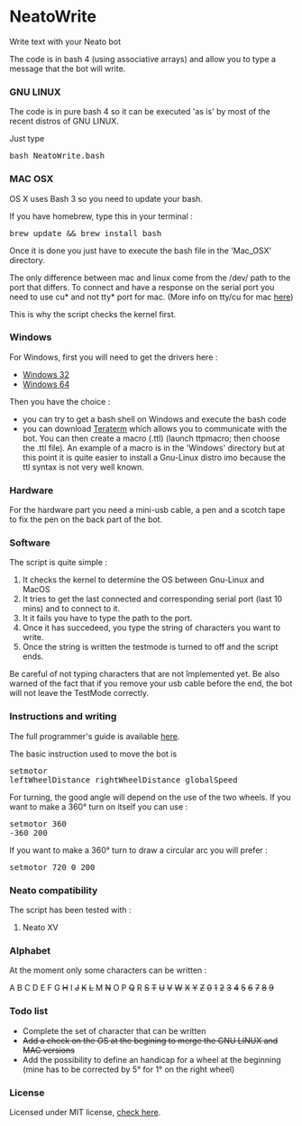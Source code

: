 NeatoWrite
==========

Write text with your Neato bot

The code is in bash 4 (using associative arrays) and allow you to type a message that the bot will write.

<h3>GNU LINUX</h3>
The code is in pure bash 4 so it can be executed 'as is' by most of the recent distros of GNU LINUX.

Just type <pre>bash NeatoWrite.bash</pre>

<h3>MAC OSX</h3>
OS X uses Bash 3 so you need to update your bash. 

If you have homebrew, type this in your terminal : 
<pre>brew update && brew install bash</pre>
Once it is done you just have to execute the bash file in the 'Mac_OSX' directory. 

The only difference between mac and linux come from the /dev/ path to the port that differs. To connect and have a response on the serial port you need to use cu* and not tty* port for mac. (More info on tty/cu for mac <a target="_blank" href="http://pbxbook.com/other/mac-tty.html">here</a>)

This is why the script checks the kernel first.

<h3>Windows</h3>
For Windows, first you will need to get the drivers here :
<ul>
<li><a target="_blank" href="http://www.neatoroboticsupdates.com/NeatoInstaller/NeatoUpdaterToolInstaller_x86.exe">Windows 32</a></li>
<li><a target="_blank" href="http://www.neatoroboticsupdates.com/NeatoInstaller/NeatoUpdaterToolInstaller_x64.exe">Windows 64</a></li>
</ul>

Then you have the choice : 
<ul>
<li>you can try to get a bash shell on Windows and execute the bash code</li>
<li>you can download <a target="_blank" href="https://ttssh2.osdn.jp/index.html.en">Teraterm</a> which allows you to communicate with the bot. You can then create a macro (.ttl) (launch ttpmacro; then choose the .ttl file). 
An example of a macro is in the 'Windows' directory but at this point it is quite easier to install a Gnu-Linux distro imo because the ttl syntax is not very well known.</li>
</ul>

<h3>Hardware</h3>
For the hardware part you need a mini-usb cable, a pen and a scotch tape to fix the pen on the back part of the bot.

<h3>Software</h3>
The script is quite simple : 
<ol>
<li>It checks the kernel to determine the OS between Gnu-Linux and MacOS</li>
<li>It tries to get the last connected and corresponding serial port (last 10 mins) and to connect to it.</li>
<li>It it fails you have to type the path to the port.</li>
<li>Once it has succedeed, you type the string of characters you want to write.</li>
<li>Once the string is written the testmode is turned to off and the script ends.</li>
</ol>

Be careful of not typing characters that are not împlemented yet. Be also warned of the fact that if you remove your usb cable before the end, the bot will not leave the TestMode correctly.

<h3>Instructions and writing</h3>
The full programmer's guide is available <a target="_blank" href="https://www.neatorobotics.com/resources/programmersmanual_20140305.pdf">here</a>.

The basic instruction used to move the bot is <pre>setmotor leftWheelDistance rightWheelDistance globalSpeed</pre>

For turning, the good angle will depend on the use of the two wheels. 
If you want to make a 360° turn on itself you can use :<pre>setmotor 360 -360 200</pre>
If you want to make a 360° turn to draw a circular arc you will prefer :<pre>setmotor 720 0 200</pre>

<h3>Neato compatibility</h3>
The script has been tested with :
<ol>
<li>Neato XV</li>
</ol>

<h3>Alphabet</h3>
At the moment only some characters can be written : 

A B C D E F G <del>H</del> I <del>J</del> <del>K</del> <del>L</del> M <del>N</del> O P <del>Q</del> R <del>S</del> <del>T</del> <del>U</del> <del>V</del> <del>W</del> <del>X</del> <del>Y</del> <del>Z</del>
<del>0</del> <del>1</del> <del>2</del> <del>3</del> <del>4</del> <del>5</del> <del>6</del> <del>7</del> <del>8</del> <del>9</del> 

<h3>Todo list</h3>
<ul>
<li>Complete the set of character that can be written</li>
<li><del>Add a check on the OS at the begining to merge the GNU LINUX and MAC versions</del></li>
<li>Add the possibility to define an handicap for a wheel at the beginning (mine has to be corrected by 5° for 1° on the right wheel)</li>
</ul>

<h3>License</h3>
Licensed under MIT license, <a target="_blank" href="https://github.com/novastra/NeatoWrite/blob/master/LICENSE">check here</a>.
